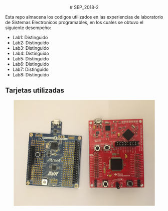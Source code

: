 <p align="center">
  # SEP_2018-2
</p>

Esta repo almacena los codigos utilizados en las experiencias de laboratorio de
Sistemas Electronicos programables, en los cuales se obtuvo el siguiente desempeño:
* Lab1: Distinguido
* Lab2: Distinguido
* Lab3: Distinguido
* Lab4: Distinguido
* Lab5: Distinguido
* Lab6: Distinguido
* Lab7: Distinguido
* Lab8: Distinguido


## Tarjetas utilizadas

<p align="center">
  <img src="img/tarjetas.JPG" width="450">
</p>
